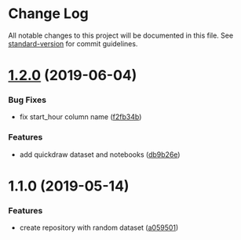 # Change Log

All notable changes to this project will be documented in this file. See [standard-version](https://github.com/conventional-changelog/standard-version) for commit guidelines.

# [1.2.0](https://github.com/LyonDataViz/oddata-public/compare/v1.1.0...v1.2.0) (2019-06-04)


### Bug Fixes

* fix start_hour column name ([f2fb34b](https://github.com/LyonDataViz/oddata-public/commit/f2fb34b))


### Features

* add quickdraw dataset and notebooks ([db9b26e](https://github.com/LyonDataViz/oddata-public/commit/db9b26e))



# 1.1.0 (2019-05-14)


### Features

* create repository with random dataset ([a059501](https://github.com/LyonDataViz/oddata-public/commit/a059501))
